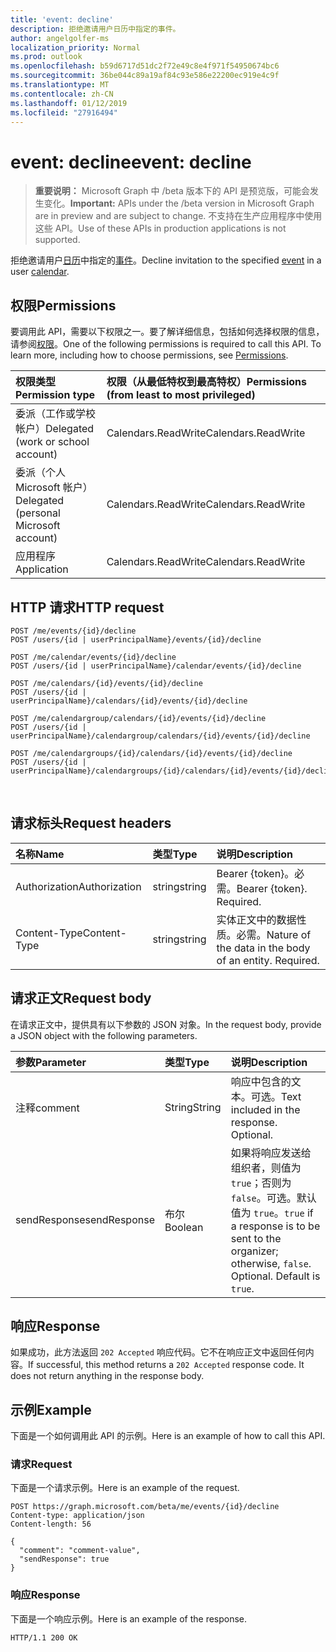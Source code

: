 ```yaml
---
title: 'event: decline'
description: 拒绝邀请用户日历中指定的事件。
author: angelgolfer-ms
localization_priority: Normal
ms.prod: outlook
ms.openlocfilehash: b59d6717d51dc2f72e49c8e4f971f54950674bc6
ms.sourcegitcommit: 36be044c89a19af84c93e586e22200ec919e4c9f
ms.translationtype: MT
ms.contentlocale: zh-CN
ms.lasthandoff: 01/12/2019
ms.locfileid: "27916494"
---
```

# <a name="event-decline"></a><span data-ttu-id="3c33a-103">event: decline</span><span class="sxs-lookup"><span data-stu-id="3c33a-103">event: decline</span></span>

> <span data-ttu-id="3c33a-104">**重要说明：** Microsoft Graph 中 /beta 版本下的 API 是预览版，可能会发生变化。</span><span class="sxs-lookup"><span data-stu-id="3c33a-104">**Important:** APIs under the /beta version in Microsoft Graph are in preview and are subject to change.</span></span> <span data-ttu-id="3c33a-105">不支持在生产应用程序中使用这些 API。</span><span class="sxs-lookup"><span data-stu-id="3c33a-105">Use of these APIs in production applications is not supported.</span></span>

<span data-ttu-id="3c33a-106">拒绝邀请用户[日历](../resources/calendar.md)中指定的[事件](../resources/event.md)。</span><span class="sxs-lookup"><span data-stu-id="3c33a-106">Decline invitation to the specified [event](../resources/event.md) in a user [calendar](../resources/calendar.md).</span></span>

## <a name="permissions"></a><span data-ttu-id="3c33a-107">权限</span><span class="sxs-lookup"><span data-stu-id="3c33a-107">Permissions</span></span>
<span data-ttu-id="3c33a-p102">要调用此 API，需要以下权限之一。要了解详细信息，包括如何选择权限的信息，请参阅[权限](/graph/permissions-reference)。</span><span class="sxs-lookup"><span data-stu-id="3c33a-p102">One of the following permissions is required to call this API. To learn more, including how to choose permissions, see [Permissions](/graph/permissions-reference).</span></span>

|<span data-ttu-id="3c33a-110">权限类型</span><span class="sxs-lookup"><span data-stu-id="3c33a-110">Permission type</span></span>      | <span data-ttu-id="3c33a-111">权限（从最低特权到最高特权）</span><span class="sxs-lookup"><span data-stu-id="3c33a-111">Permissions (from least to most privileged)</span></span>              |
|:--------------------|:---------------------------------------------------------|
|<span data-ttu-id="3c33a-112">委派（工作或学校帐户）</span><span class="sxs-lookup"><span data-stu-id="3c33a-112">Delegated (work or school account)</span></span> | <span data-ttu-id="3c33a-113">Calendars.ReadWrite</span><span class="sxs-lookup"><span data-stu-id="3c33a-113">Calendars.ReadWrite</span></span>    |
|<span data-ttu-id="3c33a-114">委派（个人 Microsoft 帐户）</span><span class="sxs-lookup"><span data-stu-id="3c33a-114">Delegated (personal Microsoft account)</span></span> | <span data-ttu-id="3c33a-115">Calendars.ReadWrite</span><span class="sxs-lookup"><span data-stu-id="3c33a-115">Calendars.ReadWrite</span></span>    |
|<span data-ttu-id="3c33a-116">应用程序</span><span class="sxs-lookup"><span data-stu-id="3c33a-116">Application</span></span> | <span data-ttu-id="3c33a-117">Calendars.ReadWrite</span><span class="sxs-lookup"><span data-stu-id="3c33a-117">Calendars.ReadWrite</span></span> |

## <a name="http-request"></a><span data-ttu-id="3c33a-118">HTTP 请求</span><span class="sxs-lookup"><span data-stu-id="3c33a-118">HTTP request</span></span>

<!-- { "blockType": "ignored" } -->

```http
POST /me/events/{id}/decline
POST /users/{id | userPrincipalName}/events/{id}/decline

POST /me/calendar/events/{id}/decline
POST /users/{id | userPrincipalName}/calendar/events/{id}/decline

POST /me/calendars/{id}/events/{id}/decline
POST /users/{id | userPrincipalName}/calendars/{id}/events/{id}/decline

POST /me/calendargroup/calendars/{id}/events/{id}/decline
POST /users/{id | userPrincipalName}/calendargroup/calendars/{id}/events/{id}/decline

POST /me/calendargroups/{id}/calendars/{id}/events/{id}/decline
POST /users/{id | userPrincipalName}/calendargroups/{id}/calendars/{id}/events/{id}/decline
```

<br/>

## <a name="request-headers"></a><span data-ttu-id="3c33a-119">请求标头</span><span class="sxs-lookup"><span data-stu-id="3c33a-119">Request headers</span></span>

| <span data-ttu-id="3c33a-120">名称</span><span class="sxs-lookup"><span data-stu-id="3c33a-120">Name</span></span>       | <span data-ttu-id="3c33a-121">类型</span><span class="sxs-lookup"><span data-stu-id="3c33a-121">Type</span></span> | <span data-ttu-id="3c33a-122">说明</span><span class="sxs-lookup"><span data-stu-id="3c33a-122">Description</span></span>|
|:---------------|:--------|:----------|
| <span data-ttu-id="3c33a-123">Authorization</span><span class="sxs-lookup"><span data-stu-id="3c33a-123">Authorization</span></span>  | <span data-ttu-id="3c33a-124">string</span><span class="sxs-lookup"><span data-stu-id="3c33a-124">string</span></span>  | <span data-ttu-id="3c33a-p103">Bearer {token}。必需。</span><span class="sxs-lookup"><span data-stu-id="3c33a-p103">Bearer {token}. Required.</span></span> |
| <span data-ttu-id="3c33a-127">Content-Type</span><span class="sxs-lookup"><span data-stu-id="3c33a-127">Content-Type</span></span> | <span data-ttu-id="3c33a-128">string</span><span class="sxs-lookup"><span data-stu-id="3c33a-128">string</span></span>  | <span data-ttu-id="3c33a-p104">实体正文中的数据性质。必需。</span><span class="sxs-lookup"><span data-stu-id="3c33a-p104">Nature of the data in the body of an entity. Required.</span></span> |

## <a name="request-body"></a><span data-ttu-id="3c33a-131">请求正文</span><span class="sxs-lookup"><span data-stu-id="3c33a-131">Request body</span></span>

<span data-ttu-id="3c33a-132">在请求正文中，提供具有以下参数的 JSON 对象。</span><span class="sxs-lookup"><span data-stu-id="3c33a-132">In the request body, provide a JSON object with the following parameters.</span></span>

| <span data-ttu-id="3c33a-133">参数</span><span class="sxs-lookup"><span data-stu-id="3c33a-133">Parameter</span></span>    | <span data-ttu-id="3c33a-134">类型</span><span class="sxs-lookup"><span data-stu-id="3c33a-134">Type</span></span>   |<span data-ttu-id="3c33a-135">说明</span><span class="sxs-lookup"><span data-stu-id="3c33a-135">Description</span></span>|
|:---------------|:--------|:----------|
|<span data-ttu-id="3c33a-136">注释</span><span class="sxs-lookup"><span data-stu-id="3c33a-136">comment</span></span>|<span data-ttu-id="3c33a-137">String</span><span class="sxs-lookup"><span data-stu-id="3c33a-137">String</span></span>|<span data-ttu-id="3c33a-p105">响应中包含的文本。可选。</span><span class="sxs-lookup"><span data-stu-id="3c33a-p105">Text included in the response. Optional.</span></span>|
|<span data-ttu-id="3c33a-140">sendResponse</span><span class="sxs-lookup"><span data-stu-id="3c33a-140">sendResponse</span></span>|<span data-ttu-id="3c33a-141">布尔</span><span class="sxs-lookup"><span data-stu-id="3c33a-141">Boolean</span></span>|<span data-ttu-id="3c33a-p106">如果将响应发送给组织者，则值为 `true`；否则为 `false`。可选。默认值为 `true`。</span><span class="sxs-lookup"><span data-stu-id="3c33a-p106">`true` if a response is to be sent to the organizer; otherwise, `false`. Optional. Default is `true`.</span></span>|

## <a name="response"></a><span data-ttu-id="3c33a-145">响应</span><span class="sxs-lookup"><span data-stu-id="3c33a-145">Response</span></span>

<span data-ttu-id="3c33a-p107">如果成功，此方法返回 `202 Accepted` 响应代码。它不在响应正文中返回任何内容。</span><span class="sxs-lookup"><span data-stu-id="3c33a-p107">If successful, this method returns a `202 Accepted` response code. It does not return anything in the response body.</span></span>

## <a name="example"></a><span data-ttu-id="3c33a-148">示例</span><span class="sxs-lookup"><span data-stu-id="3c33a-148">Example</span></span>

<span data-ttu-id="3c33a-149">下面是一个如何调用此 API 的示例。</span><span class="sxs-lookup"><span data-stu-id="3c33a-149">Here is an example of how to call this API.</span></span>

### <a name="request"></a><span data-ttu-id="3c33a-150">请求</span><span class="sxs-lookup"><span data-stu-id="3c33a-150">Request</span></span>

<span data-ttu-id="3c33a-151">下面是一个请求示例。</span><span class="sxs-lookup"><span data-stu-id="3c33a-151">Here is an example of the request.</span></span>

<!-- {
  "blockType": "request",
  "name": "event_decline"
}-->

```http
POST https://graph.microsoft.com/beta/me/events/{id}/decline
Content-type: application/json
Content-length: 56

{
  "comment": "comment-value",
  "sendResponse": true
}
```

### <a name="response"></a><span data-ttu-id="3c33a-152">响应</span><span class="sxs-lookup"><span data-stu-id="3c33a-152">Response</span></span>

<span data-ttu-id="3c33a-153">下面是一个响应示例。</span><span class="sxs-lookup"><span data-stu-id="3c33a-153">Here is an example of the response.</span></span>

<!-- {
  "blockType": "response",
  "truncated": true
} -->

```http
HTTP/1.1 200 OK
```

<!-- uuid: 8fcb5dbc-d5aa-4681-8e31-b001d5168d79
2015-10-25 14:57:30 UTC -->
<!-- {
  "type": "#page.annotation",
  "description": "event: decline",
  "keywords": "",
  "section": "documentation",
  "tocPath": ""
}-->
